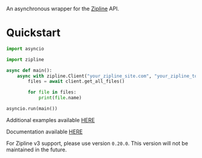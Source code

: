 An asynchronous wrapper for the [Zipline](https://zipline.diced.sh/) API.

# Quickstart

```py
import asyncio

import zipline

async def main():
    async with zipline.Client("your_zipline_site.com", "your_zipline_token") as client:
        files = await client.get_all_files()

        for file in files:
            print(file.name)

asyncio.run(main())
```

Additional examples available [HERE](https://github.com/fretgfr/zipline.py/tree/master/examples)

Documentation available [HERE](https://ziplinepy.readthedocs.io/en/latest/)

For Zipline v3 support, please use version `0.20.0`. This version will not be maintained in the future.
